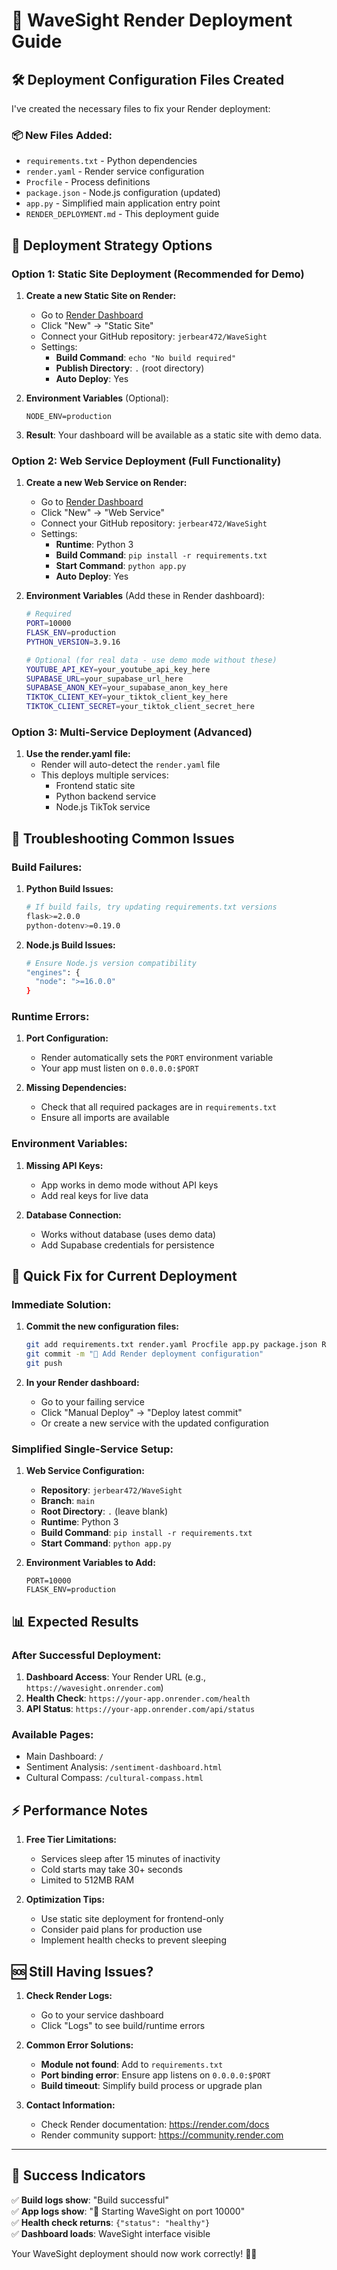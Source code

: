 # 🚀 WaveSight Render Deployment Guide

## 🛠️ Deployment Configuration Files Created

I've created the necessary files to fix your Render deployment:

### **📦 New Files Added:**
- `requirements.txt` - Python dependencies
- `render.yaml` - Render service configuration  
- `Procfile` - Process definitions
- `package.json` - Node.js configuration (updated)
- `app.py` - Simplified main application entry point
- `RENDER_DEPLOYMENT.md` - This deployment guide

## 🎯 Deployment Strategy Options

### **Option 1: Static Site Deployment (Recommended for Demo)**

1. **Create a new Static Site on Render:**
   - Go to [Render Dashboard](https://dashboard.render.com)
   - Click "New" → "Static Site"
   - Connect your GitHub repository: `jerbear472/WaveSight`
   - Settings:
     - **Build Command**: `echo "No build required"`
     - **Publish Directory**: `.` (root directory)
     - **Auto Deploy**: Yes

2. **Environment Variables** (Optional):
   ```
   NODE_ENV=production
   ```

3. **Result**: Your dashboard will be available as a static site with demo data.

### **Option 2: Web Service Deployment (Full Functionality)**

1. **Create a new Web Service on Render:**
   - Go to [Render Dashboard](https://dashboard.render.com)
   - Click "New" → "Web Service"
   - Connect your GitHub repository: `jerbear472/WaveSight`
   - Settings:
     - **Runtime**: Python 3
     - **Build Command**: `pip install -r requirements.txt`
     - **Start Command**: `python app.py`
     - **Auto Deploy**: Yes

2. **Environment Variables** (Add these in Render dashboard):
   ```bash
   # Required
   PORT=10000
   FLASK_ENV=production
   PYTHON_VERSION=3.9.16
   
   # Optional (for real data - use demo mode without these)
   YOUTUBE_API_KEY=your_youtube_api_key_here
   SUPABASE_URL=your_supabase_url_here
   SUPABASE_ANON_KEY=your_supabase_anon_key_here
   TIKTOK_CLIENT_KEY=your_tiktok_client_key_here
   TIKTOK_CLIENT_SECRET=your_tiktok_client_secret_here
   ```

### **Option 3: Multi-Service Deployment (Advanced)**

1. **Use the render.yaml file:**
   - Render will auto-detect the `render.yaml` file
   - This deploys multiple services:
     - Frontend static site
     - Python backend service
     - Node.js TikTok service

## 🔧 Troubleshooting Common Issues

### **Build Failures:**

1. **Python Build Issues:**
   ```bash
   # If build fails, try updating requirements.txt versions
   flask>=2.0.0
   python-dotenv>=0.19.0
   ```

2. **Node.js Build Issues:**
   ```bash
   # Ensure Node.js version compatibility
   "engines": {
     "node": ">=16.0.0"
   }
   ```

### **Runtime Errors:**

1. **Port Configuration:**
   - Render automatically sets the `PORT` environment variable
   - Your app must listen on `0.0.0.0:$PORT`

2. **Missing Dependencies:**
   - Check that all required packages are in `requirements.txt`
   - Ensure all imports are available

### **Environment Variables:**

1. **Missing API Keys:**
   - App works in demo mode without API keys
   - Add real keys for live data

2. **Database Connection:**
   - Works without database (uses demo data)
   - Add Supabase credentials for persistence

## 🚀 Quick Fix for Current Deployment

### **Immediate Solution:**

1. **Commit the new configuration files:**
   ```bash
   git add requirements.txt render.yaml Procfile app.py package.json RENDER_DEPLOYMENT.md
   git commit -m "🚀 Add Render deployment configuration"
   git push
   ```

2. **In your Render dashboard:**
   - Go to your failing service
   - Click "Manual Deploy" → "Deploy latest commit"
   - Or create a new service with the updated configuration

### **Simplified Single-Service Setup:**

1. **Web Service Configuration:**
   - **Repository**: `jerbear472/WaveSight`
   - **Branch**: `main`
   - **Root Directory**: `.` (leave blank)
   - **Runtime**: Python 3
   - **Build Command**: `pip install -r requirements.txt`
   - **Start Command**: `python app.py`

2. **Environment Variables to Add:**
   ```
   PORT=10000
   FLASK_ENV=production
   ```

## 📊 Expected Results

### **After Successful Deployment:**

1. **Dashboard Access**: Your Render URL (e.g., `https://wavesight.onrender.com`)
2. **Health Check**: `https://your-app.onrender.com/health`
3. **API Status**: `https://your-app.onrender.com/api/status`

### **Available Pages:**
- Main Dashboard: `/`
- Sentiment Analysis: `/sentiment-dashboard.html`
- Cultural Compass: `/cultural-compass.html`

## ⚡ Performance Notes

1. **Free Tier Limitations:**
   - Services sleep after 15 minutes of inactivity
   - Cold starts may take 30+ seconds
   - Limited to 512MB RAM

2. **Optimization Tips:**
   - Use static site deployment for frontend-only
   - Consider paid plans for production use
   - Implement health checks to prevent sleeping

## 🆘 Still Having Issues?

1. **Check Render Logs:**
   - Go to your service dashboard
   - Click "Logs" to see build/runtime errors

2. **Common Error Solutions:**
   - **Module not found**: Add to `requirements.txt`
   - **Port binding error**: Ensure app listens on `0.0.0.0:$PORT`
   - **Build timeout**: Simplify build process or upgrade plan

3. **Contact Information:**
   - Check Render documentation: https://render.com/docs
   - Render community support: https://community.render.com

---

## 🎉 Success Indicators

✅ **Build logs show**: "Build successful"  
✅ **App logs show**: "🚀 Starting WaveSight on port 10000"  
✅ **Health check returns**: `{"status": "healthy"}`  
✅ **Dashboard loads**: WaveSight interface visible  

Your WaveSight deployment should now work correctly! 🌊🚀